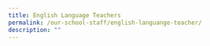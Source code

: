 ```yaml
---
title: English Language Teachers
permalink: /our-school-staff/english-languange-teacher/
description: ""
---
```

